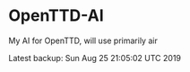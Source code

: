 # OpenTTD-AI
My AI for OpenTTD, will use primarily air

Latest backup: Sun Aug 25 21:05:02 UTC 2019
